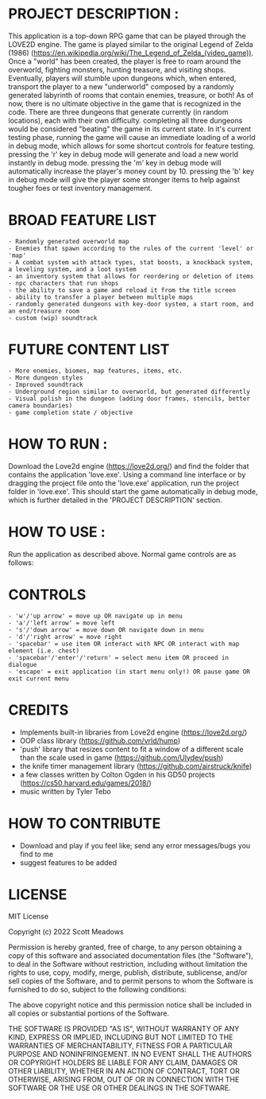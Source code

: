 
# PROJECT DESCRIPTION : 
  This application is a top-down RPG game that can be played through the LOVE2D engine. The game is played similar to the original Legend of Zelda (1986) (https://en.wikipedia.org/wiki/The_Legend_of_Zelda_(video_game)). Once a "world" has been created, the player is free to roam around the overworld, fighting monsters, hunting treasure, and visiting shops. Eventually, players will stumble upon dungeons which, when entered, transport the player to a new "underworld" composed by a randomly generated labyrinth of rooms that contain enemies, treasure, or both! As of now, there is no ultimate objective in the game that is recognized in the code. There are three dungeons that generate currently (in random locations), each with their own difficulty. completing all three dungeons would be considered "beating" the game in its current state. In it's current testing phase, running the game will cause an immediate loading of a world in debug mode, which allows for some shortcut controls for feature testing. pressing the 'r' key in debug mode will generate and load a new world instantly in debug mode. pressing the 'm' key in debug mode will automatically increase the player's money count by 10. pressing the 'b' key in debug mode will give the player some stronger items to help against tougher foes or test inventory management.
  # BROAD FEATURE LIST
    - Randomly generated overworld map
    - Enemies that spawn according to the rules of the current 'level' or 'map'
    - A combat system with attack types, stat boosts, a knockback system, a leveling system, and a loot system
    - an inventory system that allows for reordering or deletion of items
    - npc characters that run shops
    - the ability to save a game and reload it from the title screen
    - ability to transfer a player between multiple maps
    - randomly generated dungeons with key-door system, a start room, and an end/treasure room
    - custom (wip) soundtrack
  # FUTURE CONTENT LIST
    - More enemies, biomes, map features, items, etc.
    - More dungeon styles
    - Improved soundtrack
    - Underground region similar to overworld, but generated differently
    - Visual polish in the dungeon (adding door frames, stencils, better camera boundaries)
    - game completion state / objective
    
# HOW TO RUN : 
  Download the Love2d engine (https://love2d.org/) and find the folder that contains the application 'love.exe'. Using a command line interface or by dragging the project file onto the 'love.exe' application, run the project folder in 'love.exe'. This should start the game automatically in debug mode, which is further detailed in the 'PROJECT DESCRIPTION' section.

# HOW TO USE : 
  Run the application as described above. Normal game controls are as follows:
  # CONTROLS
    - 'w'/'up arrow' = move up OR navigate up in menu
    - 'a'/'left arrow' = move left
    - 's'/'down arrow' = move down OR navigate down in menu
    - 'd'/'right arrow' = move right
    - 'spacebar' = use item OR interact with NPC OR interact with map element (i.e. chest)
    - 'spacebar'/'enter'/'return' = select menu item OR proceed in dialogue
    - 'escape' = exit application (in start menu only!) OR pause game OR exit current menu
    
# CREDITS 
  - Implements built-in libraries from Love2d engine (https://love2d.org/)
  - OOP class library (https://github.com/vrld/hump)
  - 'push' library that resizes content to fit a window of a different scale than the scale used in game (https://github.com/Ulydev/push)
  - the knife timer management library (https://github.com/airstruck/knife)
  - a few classes written by Colton Ogden in his GD50 projects (https://cs50.harvard.edu/games/2018/)
  - music written by Tyler Tebo
  
# HOW TO CONTRIBUTE
  - Download and play if you feel like; send any error messages/bugs you find to me
  - suggest features to be added

# LICENSE
MIT License

Copyright (c) 2022 Scott Meadows

Permission is hereby granted, free of charge, to any person obtaining a copy
of this software and associated documentation files (the "Software"), to deal
in the Software without restriction, including without limitation the rights
to use, copy, modify, merge, publish, distribute, sublicense, and/or sell
copies of the Software, and to permit persons to whom the Software is
furnished to do so, subject to the following conditions:

The above copyright notice and this permission notice shall be included in all
copies or substantial portions of the Software.

THE SOFTWARE IS PROVIDED "AS IS", WITHOUT WARRANTY OF ANY KIND, EXPRESS OR
IMPLIED, INCLUDING BUT NOT LIMITED TO THE WARRANTIES OF MERCHANTABILITY,
FITNESS FOR A PARTICULAR PURPOSE AND NONINFRINGEMENT. IN NO EVENT SHALL THE
AUTHORS OR COPYRIGHT HOLDERS BE LIABLE FOR ANY CLAIM, DAMAGES OR OTHER
LIABILITY, WHETHER IN AN ACTION OF CONTRACT, TORT OR OTHERWISE, ARISING FROM,
OUT OF OR IN CONNECTION WITH THE SOFTWARE OR THE USE OR OTHER DEALINGS IN THE
SOFTWARE.
